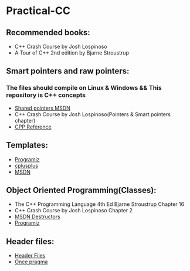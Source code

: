 # Practical-CC
## Recommended books:
* C++ Crash Course by Josh Lospinoso
* A Tour of C++ 2nd edition by Bjarne Stroustrup

## Smart pointers and raw pointers:
### The files should compile on Linux & Windows && This repository is C++ concepts
* [Shared pointers MSDN](https://docs.microsoft.com/en-us/cpp/standard-library/shared-ptr-class?view=msvc-160)
* C++ Crash Course by Josh Lospinoso(Pointers & Smart pointers chapter)
* [CPP Reference](https://en.cppreference.com/w/)

## Templates:
* [Programiz](https://www.programiz.com/cpp-programming/templates)
* [cplusplus](https://www.cplusplus.com/doc/oldtutorial/templates/)
* [MSDN](https://docs.microsoft.com/en-us/cpp/cpp/templates-cpp?view=msvc-160)

## Object Oriented Programming(Classes):
* The C++ Programming Language 4th Ed Bjarne Stroustrup Chapter 16
* C++ Crash Course by Josh Lospinoso Chapter 2
* [MSDN Destructors](https://docs.microsoft.com/en-us/cpp/cpp/destructors-cpp?view=msvc-160)
* [Programiz](https://www.programiz.com/cpp-programming/object-class)

## Header files:
* [Header Files](https://docs.microsoft.com/en-us/cpp/cpp/header-files-cpp?view=msvc-160)
* [Once pragma](https://docs.microsoft.com/en-us/cpp/preprocessor/once?view=msvc-160)
